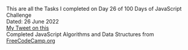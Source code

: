 This are all the Tasks I completed on Day 26 of 100 Days of JavaScript Challenge<br>
Dated: 26 June 2022<br>
[My Tweet on this](#)<br>
Completed JavaScript Algorithms and Data Structures from [FreeCodeCamp.org](https://www.freecodecamp.org/learn/javascript-algorithms-and-data-structures/)